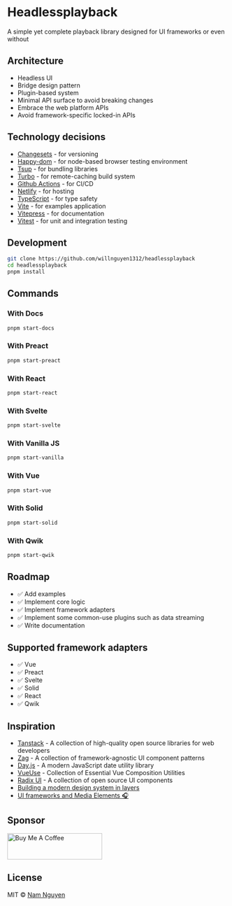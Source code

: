 # Headlessplayback

A simple yet complete playback library designed for UI frameworks or even
without

## Architecture

- Headless UI
- Bridge design pattern
- Plugin-based system
- Minimal API surface to avoid breaking changes
- Embrace the web platform APIs
- Avoid framework-specific locked-in APIs

## Technology decisions

- [Changesets](https://github.com/changesets/changesets) - for versioning
- [Happy-dom](https://github.com/capricorn86/happy-dom) - for node-based browser
  testing environment
- [Tsup](https://tsup.egoist.dev/) - for bundling libraries
- [Turbo](https://turbo.build/repo) - for remote-caching build system
- [Github Actions](https://github.com/features/actions) - for CI/CD
- [Netlify](https://www.netlify.com/) - for hosting
- [TypeScript](https://www.typescriptlang.org/) - for type safety
- [Vite](https://vitejs.dev/) - for examples application
- [Vitepress](https://vitepress.dev/) - for documentation
- [Vitest](https://vitest.dev/) - for unit and integration testing

## Development

```bash
git clone https://github.com/willnguyen1312/headlessplayback
cd headlessplayback
pnpm install
```

## Commands

### With Docs

```bash
pnpm start-docs
```

### With Preact

```bash
pnpm start-preact
```

### With React

```bash
pnpm start-react
```

### With Svelte

```bash
pnpm start-svelte
```

### With Vanilla JS

```bash
pnpm start-vanilla
```

### With Vue

```bash
pnpm start-vue
```

### With Solid

```bash
pnpm start-solid
```

### With Qwik

```bash
pnpm start-qwik
```

## Roadmap

- ✅ Add examples
- ✅ Implement core logic
- ✅ Implement framework adapters
- ✅ Implement some common-use plugins such as data streaming
- ✅ Write documentation

## Supported framework adapters

- ✅ Vue
- ✅ Preact
- ✅ Svelte
- ✅ Solid
- ✅ React
- ✅ Qwik

## Inspiration

- [Tanstack](https://tanstack.com) - A collection of high-quality open source
  libraries for web developers
- [Zag](https://zagjs.com) - A collection of framework-agnostic UI component
  patterns
- [Day.js](https://day.js.org/docs/en/plugin/plugin) - A modern JavaScript date
  utility library
- [VueUse](https://vueuse.org) - Collection of Essential Vue Composition
  Utilities
- [Radix UI](https://www.radix-ui.com) - A collection of open source UI
  components
- [Building a modern design system in layers](https://blog.almaer.com/building-a-modern-design-system-in-layers/?ck_subscriber_id=1238259209)
- [UI frameworks and Media Elements 🎧](https://medium.com/axon-enterprise/ui-frameworks-and-media-elements-c0c6832528e5)

## Sponsor

<a href="https://www.buymeacoffee.com/namnguyenle" target="_blank"><img src="https://cdn.buymeacoffee.com/buttons/v2/default-yellow.png" alt="Buy Me A Coffee" style="height: 60px !important;width: 217px !important;" ></a>

## License

MIT © [Nam Nguyen](https://github.com/willnguyen1312)
